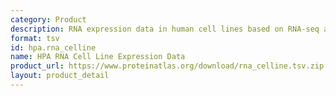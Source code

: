 ```yaml
---
category: Product
description: RNA expression data in human cell lines based on RNA-seq analysis
format: tsv
id: hpa.rna_celline
name: HPA RNA Cell Line Expression Data
product_url: https://www.proteinatlas.org/download/rna_celline.tsv.zip
layout: product_detail
---
```

